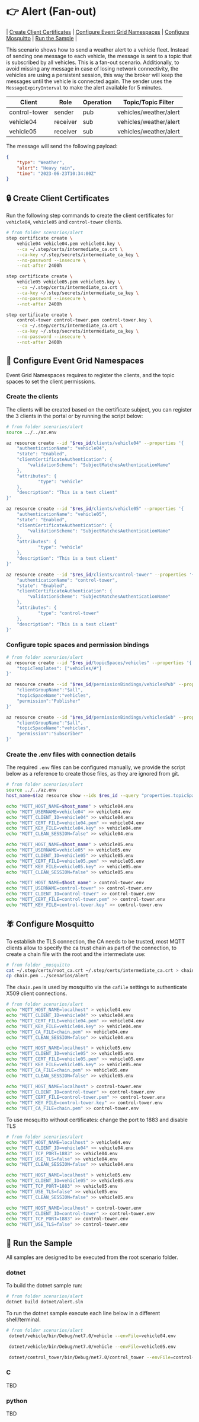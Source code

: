 # :point_right: Alert (Fan-out)

| [Create Client Certificates](#lock-create-client-certificates) | [Configure Event Grid Namespaces](#triangular_ruler-configure-event-grid-namespaces) | [Configure Mosquitto](#fly-configure-mosquitto) | [Run the Sample](#game_die-run-the-sample) |

This scenario shows how to send a weather alert to a vehicle fleet. Instead of sending one message to each vehicle, the message is sent to a topic that is subscribed by all vehicles. This is a fan-out scenario. Additionally, to avoid missing any message in case of losing network connectivity, the vehicles are using a persistent session, this way the broker will keep the messages until the vehicle is connected again. The sender uses the `MessageExpiryInterval` to make the alert available for 5 minutes. 


|Client|Role|Operation|Topic/Topic Filter|
|------|----|---------|------------------|
|control-tower|sender|pub|vehicles/weather/alert|
|vehicle04|receiver|sub|vehicles/weather/alert|
|vehicle05|receiver|sub|vehicles/weather/alert|

The message will send the following payload:

```json
{
	"type": "Weather",
	"alert": "Heavy rain",
	"time": "2023-06-23T10:34:00Z"
}
```

## :lock: Create Client Certificates

Run the following step commands to create the client certificates for `vehicle04`, `vehicle05` and `control-tower` clients.

```bash
# from folder scenarios/alert
step certificate create \
    vehicle04 vehicle04.pem vehicle04.key \
    --ca ~/.step/certs/intermediate_ca.crt \
    --ca-key ~/.step/secrets/intermediate_ca_key \
    --no-password --insecure \
    --not-after 2400h

step certificate create \
    vehicle05 vehicle05.pem vehicle05.key \
    --ca ~/.step/certs/intermediate_ca.crt \
    --ca-key ~/.step/secrets/intermediate_ca_key \
    --no-password --insecure \
    --not-after 2400h

step certificate create \
    control-tower control-tower.pem control-tower.key \
    --ca ~/.step/certs/intermediate_ca.crt \
    --ca-key ~/.step/secrets/intermediate_ca_key \
    --no-password --insecure \
    --not-after 2400h

```

## :triangular_ruler: Configure Event Grid Namespaces

Event Grid Namespaces requires to register the clients, and the topic spaces to set the client permissions.

### Create the clients

The clients will be created based on the certificate subject, you can register the 3 clients in the portal or by running the script below:

```bash
# from folder scenarios/alert
source ../../az.env

az resource create --id "$res_id/clients/vehicle04" --properties '{
    "authenticationName": "vehicle04",
    "state": "Enabled",
    "clientCertificateAuthentication": {
        "validationScheme": "SubjectMatchesAuthenticationName"
    },
    "attributes": {
            "type": "vehicle"
    },
    "description": "This is a test client"
}'

az resource create --id "$res_id/clients/vehicle05" --properties '{
    "authenticationName": "vehicle05",
    "state": "Enabled",
    "clientCertificateAuthentication": {
        "validationScheme": "SubjectMatchesAuthenticationName"
    },
    "attributes": {
            "type": "vehicle"
    },
    "description": "This is a test client"
}'

az resource create --id "$res_id/clients/control-tower" --properties '{
    "authenticationName": "control-tower",
    "state": "Enabled",
    "clientCertificateAuthentication": {
        "validationScheme": "SubjectMatchesAuthenticationName"
    },
    "attributes": {
            "type": "control-tower"
    },
    "description": "This is a test client"
}'

```

### Configure topic spaces and permission bindings

```bash
# from folder scenarios/alert
az resource create --id "$res_id/topicSpaces/vehicles" --properties '{
    "topicTemplates": ["vehicles/#"]
}'

az resource create --id "$res_id/permissionBindings/vehiclesPub" --properties '{
    "clientGroupName":"$all",
    "topicSpaceName":"vehicles",
    "permission":"Publisher"
}'

az resource create --id "$res_id/permissionBindings/vehiclesSub" --properties '{
    "clientGroupName":"$all",
    "topicSpaceName":"vehicles",
    "permission":"Subscriber"
}'
```

### Create the .env files with connection details

The required `.env` files can be configured manually, we provide the script below as a reference to create those files, as they are ignored from git.

```bash
# from folder scenarios/alert
source ../../az.env
host_name=$(az resource show --ids $res_id --query "properties.topicSpacesConfiguration.hostname" -o tsv)

echo "MQTT_HOST_NAME=$host_name" > vehicle04.env
echo "MQTT_USERNAME=vehicle04" >> vehicle04.env
echo "MQTT_CLIENT_ID=vehicle04" >> vehicle04.env
echo "MQTT_CERT_FILE=vehicle04.pem" >> vehicle04.env
echo "MQTT_KEY_FILE=vehicle04.key" >> vehicle04.env
echo "MQTT_CLEAN_SESSION=false" >> vehicle04.env

echo "MQTT_HOST_NAME=$host_name" > vehicle05.env
echo "MQTT_USERNAME=vehicle05" >> vehicle05.env
echo "MQTT_CLIENT_ID=vehicle05" >> vehicle05.env
echo "MQTT_CERT_FILE=vehicle05.pem" >> vehicle05.env
echo "MQTT_KEY_FILE=vehicle05.key" >> vehicle05.env
echo "MQTT_CLEAN_SESSION=false" >> vehicle05.env

echo "MQTT_HOST_NAME=$host_name" > control-tower.env
echo "MQTT_USERNAME=control-tower" >> control-tower.env
echo "MQTT_CLIENT_ID=control-tower" >> control-tower.env
echo "MQTT_CERT_FILE=control-tower.pem" >> control-tower.env
echo "MQTT_KEY_FILE=control-tower.key" >> control-tower.env
```

## :fly: Configure Mosquitto

To establish the TLS connection, the CA needs to be trusted, most MQTT clients allow to specify the ca trust chain as part of the connection, to create a chain file with the root and the intermediate use:

```bash
# from folder _mosquitto
cat ~/.step/certs/root_ca.crt ~/.step/certs/intermediate_ca.crt > chain.pem
cp chain.pem ../scenarios/alert
```
The `chain.pem` is used by mosquitto via the `cafile` settings to authenticate X509 client connections.

```bash
# from folder scenarios/alert
echo "MQTT_HOST_NAME=localhost" > vehicle04.env
echo "MQTT_CLIENT_ID=vehicle04" >> vehicle04.env
echo "MQTT_CERT_FILE=vehicle04.pem" >> vehicle04.env
echo "MQTT_KEY_FILE=vehicle04.key" >> vehicle04.env
echo "MQTT_CA_FILE=chain.pem" >> vehicle04.env
echo "MQTT_CLEAN_SESSION=false" >> vehicle04.env

echo "MQTT_HOST_NAME=localhost" > vehicle05.env
echo "MQTT_CLIENT_ID=vehicle05" >> vehicle05.env
echo "MQTT_CERT_FILE=vehicle05.pem" >> vehicle05.env
echo "MQTT_KEY_FILE=vehicle05.key" >> vehicle05.env
echo "MQTT_CA_FILE=chain.pem" >> vehicle05.env
echo "MQTT_CLEAN_SESSION=false" >> vehicle05.env

echo "MQTT_HOST_NAME=localhost" > control-tower.env
echo "MQTT_CLIENT_ID=control-tower" >> control-tower.env
echo "MQTT_CERT_FILE=control-tower.pem" >> control-tower.env
echo "MQTT_KEY_FILE=control-tower.key" >> control-tower.env
echo "MQTT_CA_FILE=chain.pem" >> control-tower.env

```

To use mosquitto without certificates: change the port to 1883 and disable TLS

```bash
# from folder scenarios/alert
echo "MQTT_HOST_NAME=localhost" > vehicle04.env
echo "MQTT_CLIENT_ID=vehicle04" >> vehicle04.env
echo "MQTT_TCP_PORT=1883" >> vehicle04.env
echo "MQTT_USE_TLS=false" >> vehicle04.env
echo "MQTT_CLEAN_SESSION=false" >> vehicle04.env

echo "MQTT_HOST_NAME=localhost" > vehicle05.env
echo "MQTT_CLIENT_ID=vehicle05" >> vehicle05.env
echo "MQTT_TCP_PORT=1883" >> vehicle05.env
echo "MQTT_USE_TLS=false" >> vehicle05.env
echo "MQTT_CLEAN_SESSION=false" >> vehicle05.env

echo "MQTT_HOST_NAME=localhost" > control-tower.env
echo "MQTT_CLIENT_ID=control-tower" >> control-tower.env
echo "MQTT_TCP_PORT=1883" >> control-tower.env
echo "MQTT_USE_TLS=false" >> control-tower.env
```

## :game_die: Run the Sample

All samples are designed to be executed from the root scenario folder.

### dotnet

To build the dotnet sample run:

```bash
# from folder scenarios/alert
dotnet build dotnet/alert.sln 
```

To run the dotnet sample execute each line below in a different shell/terminal.

```bash
# from folder scenarios/alert
 dotnet/vehicle/bin/Debug/net7.0/vehicle --envFile=vehicle04.env
```
```bash
 dotnet/vehicle/bin/Debug/net7.0/vehicle --envFile=vehicle05.env
```
```bash
 dotnet/control_tower/bin/Debug/net7.0/control_tower --envFile=control-tower.env
```

### C

TBD


### python

TBD